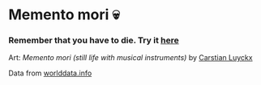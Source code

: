 # Memento mori 💀

### Remember that you have to die. Try it [here](https://memento-mori.pepegc.com/?birthdate=1990-05-23&lifespan=80)

Art: *Memento mori (still life with musical instruments)* by [Carstian Luyckx](https://en.wikipedia.org/wiki/Carstian_Luyckx)

Data from [worlddata.info](https://www.worlddata.info/life-expectancy.php#by-population)
